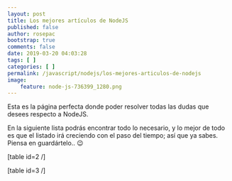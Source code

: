 ```yaml
---
layout: post
title: Los mejores artículos de NodeJS
published: false
author: rosepac
bootstrap: true
comments: false
date: 2019-03-20 04:03:28
tags: [ ]
categories: [ ]
permalink: /javascript/nodejs/los-mejores-articulos-de-nodejs
image:
    feature: node-js-736399_1280.png
---
```

Esta es la página perfecta donde poder resolver todas las dudas que desees respecto a NodeJS.

En la siguiente lista podrás encontrar todo lo necesario, y lo mejor de todo es que el listado irá creciendo con el paso del tiempo; así que ya sabes. Piensa en guardártelo.. 😉

[table id=2 /]

[table id=3 /]